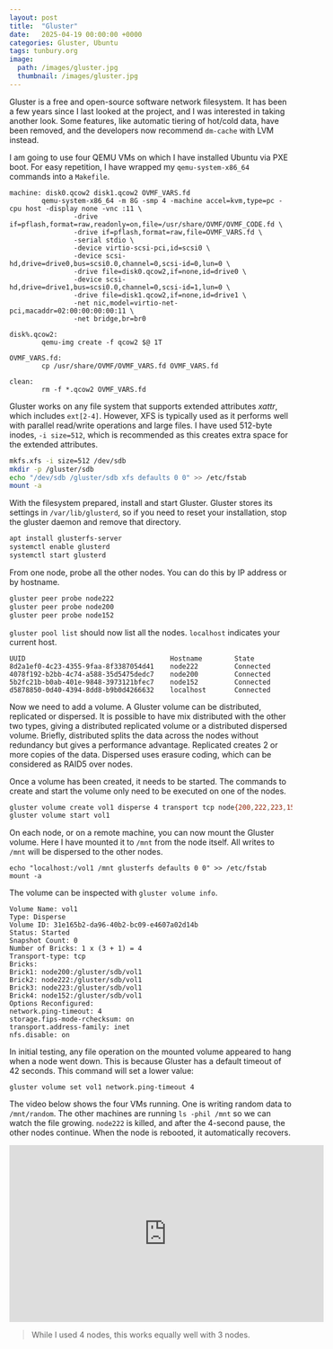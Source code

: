 ```yaml
---
layout: post
title:  "Gluster"
date:   2025-04-19 00:00:00 +0000
categories: Gluster, Ubuntu
tags: tunbury.org
image:
  path: /images/gluster.jpg
  thumbnail: /images/gluster.jpg
---
```


Gluster is a free and open-source software network filesystem. It has been a few years since I last looked at the project, and I was interested in taking another look. Some features, like automatic tiering of hot/cold data, have been removed, and the developers now recommend `dm-cache` with LVM instead.

I am going to use four QEMU VMs on which I have installed Ubuntu via PXE boot. For easy repetition, I have wrapped my `qemu-system-x86_64` commands into a `Makefile`.

```
machine: disk0.qcow2 disk1.qcow2 OVMF_VARS.fd
        qemu-system-x86_64 -m 8G -smp 4 -machine accel=kvm,type=pc -cpu host -display none -vnc :11 \
                -drive if=pflash,format=raw,readonly=on,file=/usr/share/OVMF/OVMF_CODE.fd \
                -drive if=pflash,format=raw,file=OVMF_VARS.fd \
                -serial stdio \
                -device virtio-scsi-pci,id=scsi0 \
                -device scsi-hd,drive=drive0,bus=scsi0.0,channel=0,scsi-id=0,lun=0 \
                -drive file=disk0.qcow2,if=none,id=drive0 \
                -device scsi-hd,drive=drive1,bus=scsi0.0,channel=0,scsi-id=1,lun=0 \
                -drive file=disk1.qcow2,if=none,id=drive1 \
                -net nic,model=virtio-net-pci,macaddr=02:00:00:00:00:11 \
                -net bridge,br=br0

disk%.qcow2:
        qemu-img create -f qcow2 $@ 1T

OVMF_VARS.fd:
        cp /usr/share/OVMF/OVMF_VARS.fd OVMF_VARS.fd

clean:
        rm -f *.qcow2 OVMF_VARS.fd
```

Gluster works on any file system that supports extended attributes _xattr_, which includes `ext[2-4]`. However, XFS is typically used as it performs well with parallel read/write operations and large files. I have used 512-byte inodes, `-i size=512`, which is recommended as this creates extra space for the extended attributes.

```sh
mkfs.xfs -i size=512 /dev/sdb
mkdir -p /gluster/sdb
echo "/dev/sdb /gluster/sdb xfs defaults 0 0" >> /etc/fstab
mount -a
```

With the filesystem prepared, install and start Gluster. Gluster stores its settings in `/var/lib/glusterd`, so if you need to reset your installation, stop the gluster daemon and remove that directory.

```sh
apt install glusterfs-server
systemctl enable glusterd
systemctl start glusterd
```

From one node, probe all the other nodes. You can do this by IP address or by hostname.

```sh
gluster peer probe node222
gluster peer probe node200
gluster peer probe node152
```

`gluster pool list` should now list all the nodes. `localhost` indicates your current host.

```
UUID                                    Hostname        State
8d2a1ef0-4c23-4355-9faa-8f3387054d41    node222         Connected
4078f192-b2bb-4c74-a588-35d5475dedc7    node200         Connected
5b2fc21b-b0ab-401e-9848-3973121bfec7    node152         Connected
d5878850-0d40-4394-8dd8-b9b0d4266632    localhost       Connected
```

Now we need to add a volume. A Gluster volume can be distributed, replicated or dispersed. It is possible to have mix distributed with the other two types, giving a distributed replicated volume or a distributed dispersed volume. Briefly, distributed splits the data across the nodes without redundancy but gives a performance advantage. Replicated creates 2 or more copies of the data. Dispersed uses erasure coding, which can be considered as RAID5 over nodes.

Once a volume has been created, it needs to be started. The commands to create and start the volume only need to be executed on one of the nodes.

```sh
gluster volume create vol1 disperse 4 transport tcp node{200,222,223,152}:/gluster/sdb/vol1
gluster volume start vol1
```

On each node, or on a remote machine, you can now mount the Gluster volume. Here I have mounted it to `/mnt` from the node itself. All writes to `/mnt` will be dispersed to the other nodes.

```
echo "localhost:/vol1 /mnt glusterfs defaults 0 0" >> /etc/fstab
mount -a
```

The volume can be inspected with `gluster volume info`.

```
Volume Name: vol1
Type: Disperse
Volume ID: 31e165b2-da96-40b2-bc09-e4607a02d14b
Status: Started
Snapshot Count: 0
Number of Bricks: 1 x (3 + 1) = 4
Transport-type: tcp
Bricks:
Brick1: node200:/gluster/sdb/vol1
Brick2: node222:/gluster/sdb/vol1
Brick3: node223:/gluster/sdb/vol1
Brick4: node152:/gluster/sdb/vol1
Options Reconfigured:
network.ping-timeout: 4
storage.fips-mode-rchecksum: on
transport.address-family: inet
nfs.disable: on
```

In initial testing, any file operation on the mounted volume appeared to hang when a node went down. This is because Gluster has a default timeout of 42 seconds. This command will set a lower value:

```
gluster volume set vol1 network.ping-timeout 4
```

The video below shows the four VMs running. One is writing random data to `/mnt/random`. The other machines are running `ls -phil /mnt` so we can watch the file growing. `node222` is killed, and after the 4-second pause, the other nodes continue. When the node is rebooted, it automatically recovers.

<iframe width="560" height="315" src="https://www.youtube.com/embed/I8cPq2iCQ5A" title="YouTube video player" frameborder="0" allow="accelerometer; autoplay; clipboard-write; encrypted-media; gyroscope; picture-in-picture; web-share" referrerpolicy="strict-origin-when-cross-origin" allowfullscreen></iframe>

> While I used 4 nodes, this works equally well with 3 nodes.

